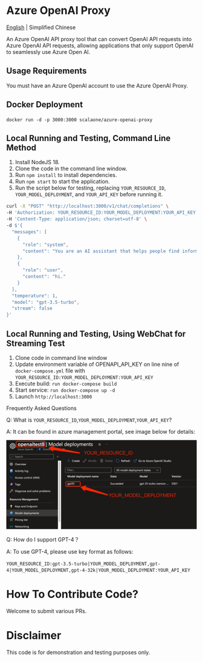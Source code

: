 # Azure OpenAI Proxy

[English](./README.en-US.md) | Simplified Chinese

An Azure OpenAI API proxy tool that can convert OpenAI API requests into Azure OpenAI API requests, allowing applications that only support OpenAI to seamlessly use Azure Open AI.

## Usage Requirements

You must have an Azure OpenAI account to use the Azure OpenAI Proxy.

## Docker Deployment
`docker run -d -p 3000:3000 scalaone/azure-openai-proxy`

## Local Running and Testing, Command Line Method

1. Install NodeJS 18.
2. Clone the code in the command line window.
3. Run `npm install` to install dependencies.
4. Run `npm start` to start the application.
5. Run the script below for testing, replacing `YOUR_RESOURCE_ID`, `YOUR_MODEL_DEPLOYMENT`, and `YOUR_API_KEY` before running it.
```bash
curl -X "POST" "http://localhost:3000/v1/chat/completions" \
-H 'Authorization: YOUR_RESOURCE_ID:YOUR_MODEL_DEPLOYMENT:YOUR_API_KEY' \
-H 'Content-Type: application/json; charset=utf-8' \
-d $'{
  "messages": [
    {
      "role": "system",
      "content": "You are an AI assistant that helps people find information."
    },
    {
      "role": "user",
      "content": "hi."
    }
  ],
  "temperature": 1,
  "model": "gpt-3.5-turbo",
  "stream": false
}'
```

## Local Running and Testing, Using WebChat for Streaming Test

1. Clone code in command line window
2. Update environment variable of OPENAPI_API_KEY on line nine of `docker-compose.yml` file with `YOUR_RESOURCE_ID:YOUR_MODEL_DEPLOYMENT:YOUR_API_KEY`
3. Execute build: `run docker-compose build`
4. Start service: `run docker-compose up -d`
5. Launch `http://localhost:3000`

Frequently Asked Questions

Q: What is `YOUR_RESOURCE_ID`,`YOUR_MODEL_DEPLOYMENT`,`YOUR_API_KEY`?

A: It can be found in azure management portal, see image below for details:

![resource-and-model](./resource-and-model.jpg)

Q: How do I support GPT-4？

A: To use GPT-4, please use key format as follows:

`YOUR_RESOURCE_ID:gpt-3.5-turbo|YOUR_MODEL_DEPLOYMENT,gpt-4|YOUR_MODEL_DEPLOYMENT,gpt-4-32k|YOUR_MODEL_DEPLOYMENT:YOUR_API_KEY`

# How To Contribute Code?

Welcome to submit various PRs.

# Disclaimer

This code is for demonstration and testing purposes only.